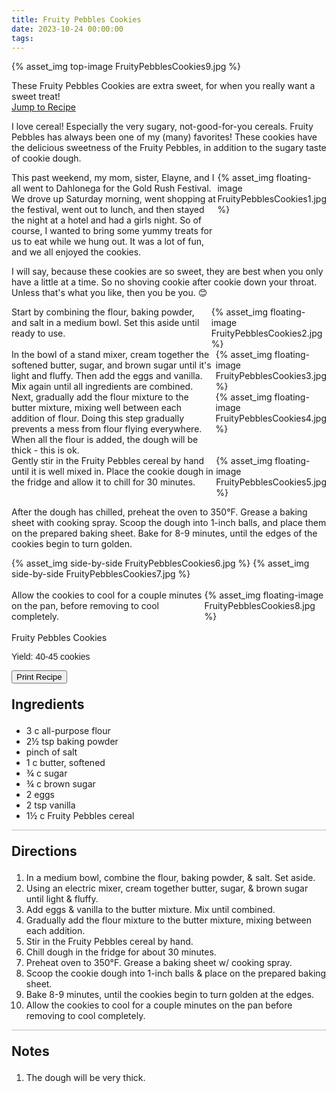 ```yaml
---
title: Fruity Pebbles Cookies
date: 2023-10-24 00:00:00
tags:
---
```


{% asset_img top-image FruityPebblesCookies9.jpg %}
<div class="post-body">
These Fruity Pebbles Cookies are extra sweet, for when you really want a sweet treat! 

<br>
<!--more-->

<a class="jump-to-recipe-btn" href="#recipejump"> 
    Jump to Recipe
</a>

I love cereal! Especially the very sugary, not-good-for-you cereals. Fruity Pebbles has always been one of my (many) favorites! These cookies have the delicious sweetness of the Fruity Pebbles, in addition to the sugary taste of cookie dough. 

<div style="display:flex;">
This past weekend, my mom, sister, Elayne, and I all went to Dahlonega for the Gold Rush Festival. We drove up Saturday morning, went shopping at the festival, went out to lunch, and then stayed the night at a hotel and had a girls night. So of course, I wanted to bring some yummy treats for us to eat while we hung out. It was a lot of fun, and we all enjoyed the cookies. 
<div>
    {% asset_img floating-image FruityPebblesCookies1.jpg %}
</div>
</div>

I will say, because these cookies are so sweet, they are best when you only have a little at a time. So no shoving cookie after cookie down your throat. Unless that's what you like, then you be you. 😊 

<div style="display:flex;">
Start by combining the flour, baking powder, and salt in a medium bowl. Set this aside until ready to use. 
<div>
    {% asset_img floating-image FruityPebblesCookies2.jpg %}
</div>
</div>

<div style="display:flex;">
In the bowl of a stand mixer, cream together the softened butter, sugar, and brown sugar until it's light and fluffy. 
Then add the eggs and vanilla. Mix again until all ingredients are combined. 
<div>
    {% asset_img floating-image FruityPebblesCookies3.jpg %}
</div>
</div>

<div style="display:flex;">
Next, gradually add the flour mixture to the butter mixture, mixing well between each addition of flour. Doing this step gradually prevents a mess from flour flying everywhere. When all the flour is added, the dough will be thick - this is ok. 
<div>
    {% asset_img floating-image FruityPebblesCookies4.jpg %}
</div>
</div>

<div style="display:flex;">
Gently stir in the Fruity Pebbles cereal by hand until it is well mixed in. Place the cookie dough in the fridge and allow it to chill for 30 minutes.
<div>
    {% asset_img floating-image FruityPebblesCookies5.jpg %}
</div>
</div>

After the dough has chilled, preheat the oven to 350°F. Grease a baking sheet with cooking spray. 
Scoop the dough into 1-inch balls, and place them on the prepared baking sheet. 
Bake for 8-9 minutes, until the edges of the cookies begin to turn golden. 
<div style="display:flex;">
    {% asset_img side-by-side FruityPebblesCookies6.jpg %}
    {% asset_img side-by-side FruityPebblesCookies7.jpg %}
</div>

<br>
<div style="display:flex;">
Allow the cookies to cool for a couple minutes on the pan, before removing to cool completely. 
<div>
    {% asset_img floating-image FruityPebblesCookies8.jpg %}
</div>
</div>

<br>
</div>

<div id="recipejump"></div>
<div id="recipe">
    <div class="recipe-box">
        <div class="recipe-title-box">
            <div>
                <div class="recipe-title-box-title">
                    <div class="recipe-title-box-header">Fruity Pebbles Cookies</div>
                </div>
                <p class="recipe-title-box-title" style="font-family: Arial;">Yield: 40-45 cookies</p>
            </div>
            <!-- {% asset_img recipe-title-box-img FruityPebblesCookies9.jpg %} -->
            <button class="print-recipe"
                    type="button"
                    onclick="printDIV('recipe')" >
                Print Recipe
            </button>
        </div>
        <p style="font-size:150%;"><b>Ingredients</b></p>
        <ul class="post-body">
                <li>3 c all-purpose flour</li>
                <li>2½ tsp baking powder</li>
                <li>pinch of salt</li>
                <li>1 c butter, softened</li>
                <li>¾ c sugar</li>
                <li>¾ c brown sugar</li>
                <li>2 eggs</li>
                <li>2 tsp vanilla</li>
                <li>1½ c Fruity Pebbles cereal</li>
        </ul>
        <hr style="height:1px;background-color:rgb(189, 189, 189) ">
        <p style="font-size:150%;"><b>Directions</b></p>
        <ol class="post-body">
            <li>In a medium bowl, combine the flour, baking powder, & salt. Set aside.</li>
            <li>Using an electric mixer, cream together butter, sugar, & brown sugar until light & fluffy.</li>
            <li>Add eggs & vanilla to the butter mixture. Mix until combined.</li>
            <li>Gradually add the flour mixture to the butter mixture, mixing between each addition.</li>
            <li>Stir in the Fruity Pebbles cereal by hand.</li>
            <li>Chill dough in the fridge for about 30 minutes.</li>
            <li>Preheat oven to 350°F. Grease a baking sheet w/ cooking spray.</li>
            <li>Scoop the cookie dough into 1-inch balls & place on the prepared baking sheet.</li>
            <li>Bake 8-9 minutes, until the cookies begin to turn golden at the edges.</li>
            <li>Allow the cookies to cool for a couple minutes on the pan before removing to cool completely.</li> 
        </ol> 
        <hr style="height:1px;background-color:rgb(189, 189, 189) ">
        <p style="font-size:150%;"><b>Notes</b></p>
        <ol class="post-body">
            <li>The dough will be very thick.</li>
        </ol>
    </div>
</div>

<br>
